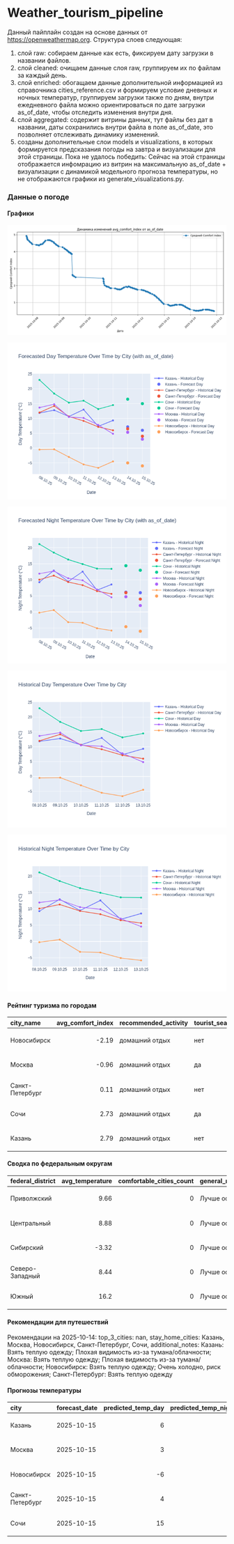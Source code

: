 # Weather_tourism_pipeline
Данный пайплайн создан на основе данных от https://openweathermap.org.
Структура слоев следующая:
  1) слой raw: 
  собираем данные как есть, фиксируем дату загрузки в названии файлов.
  2) слой cleaned:
  очищаем данные слоя raw, группируем их по файлам за каждый день.
  3) слой enriched:
  обогащаем данные дополнительной информацией из справочника cities_reference.csv и формируем условие дневных и ночных температур,
  группируем загрузки также по дням, внутри ежедневного файла можно ориентироваться по дате загрузки as_of_date, чтобы отследить изменения внутри дня.
  4) слой aggregated:
   содержит витрины данных, тут файлы без дат в названии, даты сохранились внутри файла в поле as_of_date, это позволняет отслеживать динамику изменений.
  6) созданы дополнительные слои models и visualizations, в которых формируется предсказания погоды на завтра и визуализации для этой страницы.
  Пока не удалось победить: Сейчас на этой страницы отображается инфомрацию из витрин на максимальную as_of_date + визуализации с динамикой модельного прогноза температуры, 
  но не отображаются графики из generate_visualizations.py.
<!-- WEATHER DATA START -->
### Данные о погоде

#### Графики
![Comfort Index Trend](data/visualizations/comfort_index_trend.png)

![Forecasted Day Temperature](data/visualizations/forecasted_day_temperature.png)

![Forecasted Night Temperature](data/visualizations/forecasted_night_temperature.png)

![Historical Day Temperature](data/visualizations/historical_day_temperature.png)

![Historical Night Temperature](data/visualizations/historical_night_temperature.png)

#### Рейтинг туризма по городам
| city_name       |   avg_comfort_index | recommended_activity   | tourist_season_match   | tourism_season   | tour_recommendation       | as_of_date          |
|:----------------|--------------------:|:-----------------------|:-----------------------|:-----------------|:--------------------------|:--------------------|
| Новосибирск     |               -2.19 | домашний отдых         | нет                    | Июнь-Август      | домашний отдых вне сезона | 2025-10-14 21:29:00 |
| Москва          |               -0.96 | домашний отдых         | да                     | Круглогодично    | домашний отдых в сезон    | 2025-10-14 21:29:00 |
| Санкт-Петербург |                0.11 | домашний отдых         | нет                    | Май-Сентябрь     | домашний отдых вне сезона | 2025-10-14 21:29:00 |
| Сочи            |                2.73 | домашний отдых         | да                     | Май-Октябрь      | домашний отдых в сезон    | 2025-10-14 21:29:00 |
| Казань          |                2.79 | домашний отдых         | нет                    | Май-Сентябрь     | домашний отдых вне сезона | 2025-10-14 21:29:00 |

#### Сводка по федеральным округам
| federal_district   |   avg_temperature |   comfortable_cities_count | general_recommendation   | as_of_date          |
|:-------------------|------------------:|---------------------------:|:-------------------------|:--------------------|
| Приволжский        |              9.66 |                          0 | Лучше остаться дома      | 2025-10-14 21:29:00 |
| Центральный        |              8.88 |                          0 | Лучше остаться дома      | 2025-10-14 21:29:00 |
| Сибирский          |             -3.32 |                          0 | Лучше остаться дома      | 2025-10-14 21:29:00 |
| Северо-Западный    |              8.44 |                          0 | Лучше остаться дома      | 2025-10-14 21:29:00 |
| Южный              |             16.2  |                          0 | Лучше остаться дома      | 2025-10-14 21:29:00 |

#### Рекомендации для путешествий
Рекомендации на 2025-10-14: top_3_cities: nan, stay_home_cities: Казань, Москва, Новосибирск, Санкт-Петербург, Сочи, additional_notes: Казань: Взять теплую одежду; Плохая видимость из-за тумана/облачности; Москва: Взять теплую одежду; Плохая видимость из-за тумана/облачности; Новосибирск: Взять теплую одежду; Очень холодно, риск обморожения; Санкт-Петербург: Взять теплую одежду

#### Прогнозы температуры
| city            | forecast_date   |   predicted_temp_day |   predicted_temp_night | model_type       | as_of_date          |
|:----------------|:----------------|---------------------:|-----------------------:|:-----------------|:--------------------|
| Казань          | 2025-10-15      |                    6 |                      6 | LinearRegression | 2025-10-14 21:29:08 |
| Москва          | 2025-10-15      |                    3 |                      2 | LinearRegression | 2025-10-14 21:29:08 |
| Новосибирск     | 2025-10-15      |                   -6 |                     -6 | LinearRegression | 2025-10-14 21:29:08 |
| Санкт-Петербург | 2025-10-15      |                    4 |                      4 | LinearRegression | 2025-10-14 21:29:08 |
| Сочи            | 2025-10-15      |                   15 |                     13 | LinearRegression | 2025-10-14 21:29:08 |


<!-- WEATHER DATA END -->
